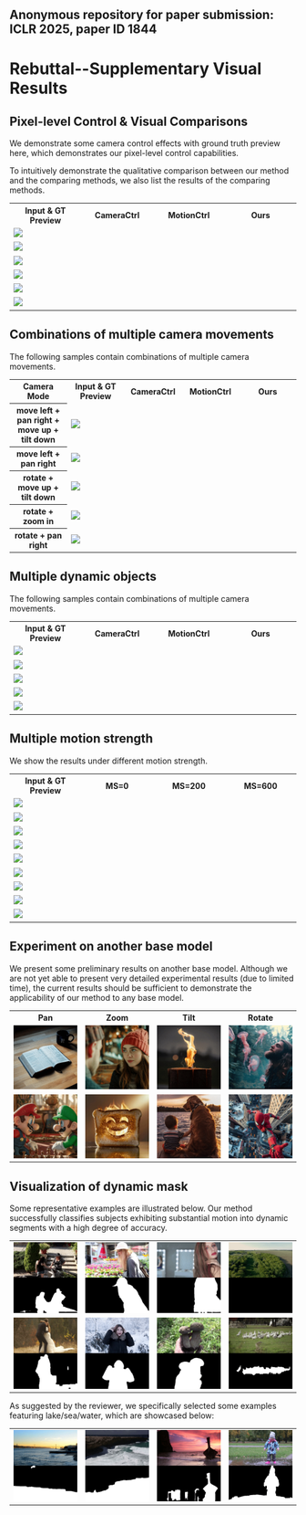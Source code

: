 ## Anonymous repository for paper submission: ICLR 2025, paper ID 1844

# Rebuttal--Supplementary Visual Results

## Pixel-level Control & Visual Comparisons

We demonstrate some camera control effects with ground truth preview here, which demonstrates our pixel-level control capabilities.

To intuitively demonstrate the qualitative comparison between our method and the comparing methods, we also list the results of the comparing methods.

<table>
  <tr>
    <th width=25% style="text-align:center">Input & GT Preview</th>
    <th width=25% style="text-align:center">CameraCtrl</th>
    <th width=25% style="text-align:center">MotionCtrl</th>
    <th width=25% style="text-align:center">Ours</th>
  </tr>
  <tr>
    <td colspan="4" ><img src="gif/pixel/004-3.gif"></td>
  </tr>
  <tr>
    <td colspan="4" ><img src="gif/pixel/006-2.gif"></td>
  </tr>
  <tr>
    <td colspan="4" ><img src="gif/pixel/007-3.gif"></td>
  </tr>
  <tr>
    <td colspan="4" ><img src="gif/pixel/011-0.gif"></td>
  </tr>
  <tr>
    <td colspan="4" ><img src="gif/pixel/20241001223430.gif"></td>
  </tr>
  <tr>
    <td colspan="4" ><img src="gif/pixel/20241002000913.gif"></td>
  </tr>
</table>


## Combinations of multiple camera movements

The following samples contain combinations of multiple camera movements.

<table>
  <tr>
    <th width=20% style="text-align:center">Camera Mode</th>
    <th width=20% style="text-align:center">Input & GT Preview</th>
    <th width=20% style="text-align:center">CameraCtrl</th>
    <th width=20% style="text-align:center">MotionCtrl</th>
    <th width=20% style="text-align:center">Ours</th>
  </tr>
  <tr>
    <th width=20% style="text-align:center">move left + pan right + move up + tilt down</th>
    <td colspan="4" ><img src="gif/pixel/20241002002519.gif"></td>
  </tr>
  <tr>
    <th width=20% style="text-align:center">move left + pan right</th>
    <td colspan="4" ><img src="gif/pixel/20240906132533.gif"></td>
  </tr>
  <tr>
    <th width=20% style="text-align:center">rotate + move up + tilt down</th>
    <td colspan="4" ><img src="gif/pixel/20241120012823.gif"></td>
  </tr>
  <tr>
    <th width=20% style="text-align:center">rotate + zoom in</th>
    <td colspan="4" ><img src="gif/pixel/20241120011336.gif"></td>
  </tr>
  <tr>
    <th width=20% style="text-align:center">rotate + pan right</th>
    <td colspan="4" ><img src="gif/pixel/20241120015213.gif"></td>
  </tr>
</table>


## Multiple dynamic objects

The following samples contain combinations of multiple camera movements.


<table>
  <tr>
    <th width=25% style="text-align:center">Input & GT Preview</th>
    <th width=25% style="text-align:center">CameraCtrl</th>
    <th width=25% style="text-align:center">MotionCtrl</th>
    <th width=25% style="text-align:center">Ours</th>
  </tr>
  <tr>
    <td colspan="4" ><img src="gif/pixel/20241120024444.gif"></td>
  </tr>
  <tr>
    <td colspan="4" ><img src="gif/pixel/20241120030823.gif"></td>
  </tr>
  <tr>
    <td colspan="4" ><img src="gif/pixel/20241120034631.gif"></td>
  </tr>
  <tr>
    <td colspan="4" ><img src="gif/pixel/20241120041540.gif"></td>
  </tr>
  <tr>
    <td colspan="4" ><img src="gif/pixel/20241121033649.gif"></td>
  </tr>
</table>


## Multiple motion strength

We show the results under different motion strength.


<table>
  <tr>
    <th width=25% style="text-align:center">Input & GT Preview</th>
    <th width=25% style="text-align:center">MS=0</th>
    <th width=25% style="text-align:center">MS=200</th>
    <th width=25% style="text-align:center">MS=600</th>
  </tr>
  <tr>
    <td colspan="4" ><img src="gif/pixel/range_0.gif"></td>
  </tr>
  <tr>
    <td colspan="4" ><img src="gif/pixel/range_1.gif"></td>
  </tr>
  <tr>
    <td colspan="4" ><img src="gif/pixel/range_2.gif"></td>
  </tr>
  <tr>
    <td colspan="4" ><img src="gif/pixel/range_3.gif"></td>
  </tr>
  <tr>
    <td colspan="4" ><img src="gif/pixel/range_4.gif"></td>
  </tr>
  <tr>
    <td colspan="4" ><img src="gif/pixel/range_5.gif"></td>
  </tr>
  <tr>
    <td colspan="4" ><img src="gif/pixel/range_6.gif"></td>
  </tr>
  <tr>
    <td colspan="4" ><img src="gif/pixel/range_7.gif"></td>
  </tr>
  <tr>
    <td colspan="4" ><img src="gif/pixel/range_8.gif"></td>
  </tr>
</table>



## Experiment on another base model

We present some preliminary results on another base model. Although we are not yet able to present very detailed experimental results (due to limited time), the current results should be sufficient to demonstrate the applicability of our method to any base model.


<table>
  <tr>
    <th width=25% style="text-align:center">Pan</th>
    <th width=25% style="text-align:center">Zoom</th>
    <th width=25% style="text-align:center">Tilt</th>
    <th width=25% style="text-align:center">Rotate</th>
  </tr>
  <tr>
    <td colspan="1" ><img src="gif/pixel/seaweed_pan.gif"></td>
    <td colspan="1" ><img src="gif/pixel/seaweed_zoom.gif"></td>
    <td colspan="1" ><img src="gif/pixel/seaweed_tilt.gif"></td>
    <td colspan="1" ><img src="gif/pixel/seaweed_rotate.gif"></td>
  </tr>
  <tr>
    <td colspan="1" ><img src="gif/pixel/seaweed_pan2.gif"></td>
    <td colspan="1" ><img src="gif/pixel/seaweed_zoom2.gif"></td>
    <td colspan="1" ><img src="gif/pixel/seaweed_tilt2.gif"></td>
    <td colspan="1" ><img src="gif/pixel/seaweed_rotate2.gif"></td>
  </tr>
</table>


## Visualization of dynamic mask

Some representative examples are illustrated below. Our method successfully classifies subjects exhibiting substantial motion into dynamic segments with a high degree of accuracy.

<table>
  <tr>
    <td colspan="1" ><img src="gif/motion_mask/123RF+packed_2+m0_000000+26357585.gif"></td>
    <td colspan="1" ><img src="gif/motion_mask/123RF+packed_2+m0_000000+45636767.gif"></td>
    <td colspan="1" ><img src="gif/motion_mask/123RF+packed_2+m0_000000+101776714.gif"></td>
    <td colspan="1" ><img src="gif/motion_mask/123RF+packed_2+m0_000000+106529640.gif"></td>
  </tr>
  <tr>
    <td colspan="1" ><img src="gif/motion_mask/123RF+packed_2+m0_000000+193535445.gif"></td>
    <td colspan="1" ><img src="gif/motion_mask/123RF+packed_2+m0_000000+141908344.gif"></td>
    <td colspan="1" ><img src="gif/motion_mask/123RF+packed_2+m0_000000+185810975.gif"></td>
    <td colspan="1" ><img src="gif/motion_mask/123RF+packed_2+m0_000000+195560416.gif"></td>
  </tr>
</table>

As suggested by the reviewer, we specifically selected some examples featuring lake/sea/water, which are showcased below:

<table>
  <tr>
    <td colspan="1" ><img src="gif/motion_mask/123RF+packed_2+m0_000000+37280830.gif"></td>
    <td colspan="1" ><img src="gif/motion_mask/123RF+packed_2+m0_000000+40120911.gif"></td>
    <td colspan="1" ><img src="gif/motion_mask/123RF+packed_2+m0_000000+40736998.gif"></td>
    <td colspan="1" ><img src="gif/motion_mask/123RF+packed_2+m0_000000+110499692.gif"></td>
  </tr>
</table>


